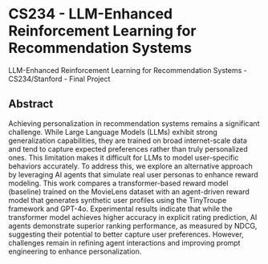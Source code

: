 # CS234 - LLM-Enhanced Reinforcement Learning for Recommendation Systems
LLM-Enhanced Reinforcement Learning for Recommendation Systems - CS234/Stanford - Final Project

## Abstract
Achieving personalization in recommendation systems remains a significant challenge. While Large Language Models (LLMs) exhibit strong generalization capabilities, they are trained on broad internet-scale data and tend to capture expected preferences rather than truly personalized ones. This limitation makes it difficult for LLMs to model user-specific behaviors accurately. To address this, we explore an alternative approach by leveraging AI agents that simulate real user personas to enhance reward modeling. This work compares a transformer-based reward model (baseline) trained on the MovieLens dataset with an agent-driven reward model that generates synthetic user profiles using the TinyTroupe framework and GPT-4o. Experimental results indicate that while the transformer model achieves higher accuracy in explicit rating prediction, AI agents demonstrate superior ranking performance, as measured by NDCG, suggesting their potential to better capture user preferences. However, challenges remain in refining agent interactions and improving prompt engineering to enhance personalization.
